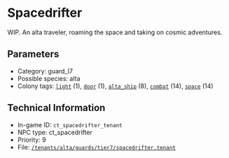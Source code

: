 # Spacedrifter

WIP. An alta traveler, roaming the space and taking on cosmic adventures.

## Parameters

- Category: guard_l7
- Possible species: alta
- Colony tags: [`light`](https://ceterai.github.io/MyEnternia/Wiki/Tags/Light) (1), [`door`](https://ceterai.github.io/MyEnternia/Wiki/Tags/Door) (1), [`alta_ship`](https://ceterai.github.io/MyEnternia/Wiki/Tags/AltaShip) (8), [`combat`](https://ceterai.github.io/MyEnternia/Wiki/Tags/Combat) (14), [`space`](https://ceterai.github.io/MyEnternia/Wiki/Tags/Space) (14)

## Technical Information

- In-game ID: `ct_spacedrifter_tenant`
- NPC type: ct_spacedrifter
- Priority: 9
- File: [`/tenants/alta/guards/tier7/spacedrifter.tenant`](https://github.com/Ceterai/Enternia/blob/main/tenants/alta/guards/tier7/spacedrifter.tenant)
